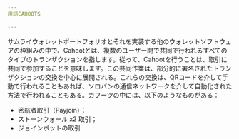 ```yaml
---
用語CAHOOTS

---
```

サムライウォレットポートフォリオとそれを実装する他のウォレットソフトウェアの枠組みの中で、Cahootとは、複数のユーザー間で共同で行われるすべてのタイプのトランザクションを指します。従って、Cahootを行うことは、取引に共同で参加することを意味します。この共同作業は、部分的に署名されたトランザクションの交換を中心に展開される。これらの交換は、QRコードを介して手動で行われることもあれば、ソロバンの通信ネットワークを介して自動化された方法で行われることもある。カフーツの中には、以下のようなものがある：


- 密航者取引（Payjoin）；
- ストーンウォール x2 取引；
- ジョインボットの取引